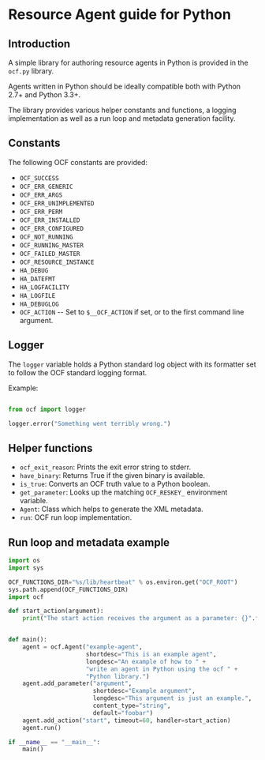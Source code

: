 # Resource Agent guide for Python

## Introduction

A simple library for authoring resource agents in Python is
provided in the `ocf.py` library.

Agents written in Python should be ideally compatible both with Python
2.7+ and Python 3.3+.

The library provides various helper constants and functions, a logging
implementation as well as a run loop and metadata generation facility.

## Constants

The following OCF constants are provided:

* `OCF_SUCCESS`
* `OCF_ERR_GENERIC`
* `OCF_ERR_ARGS`
* `OCF_ERR_UNIMPLEMENTED`
* `OCF_ERR_PERM`
* `OCF_ERR_INSTALLED`
* `OCF_ERR_CONFIGURED`
* `OCF_NOT_RUNNING`
* `OCF_RUNNING_MASTER`
* `OCF_FAILED_MASTER`
* `OCF_RESOURCE_INSTANCE`
* `HA_DEBUG`
* `HA_DATEFMT`
* `HA_LOGFACILITY`
* `HA_LOGFILE`
* `HA_DEBUGLOG`
* `OCF_ACTION` -- Set to `$__OCF_ACTION` if set, or to the first command line argument.

## Logger

The `logger` variable holds a Python standard log object with its
formatter set to follow the OCF standard logging format.

Example:

``` python

from ocf import logger

logger.error("Something went terribly wrong.")

```

## Helper functions

* `ocf_exit_reason`: Prints the exit error string to stderr.
* `have_binary`: Returns True if the given binary is available.
* `is_true`: Converts an OCF truth value to a Python boolean.
* `get_parameter`: Looks up the matching `OCF_RESKEY_` environment variable.
* `Agent`: Class which helps to generate the XML metadata.
* `run`: OCF run loop implementation.

## Run loop and metadata example

``` python
import os
import sys

OCF_FUNCTIONS_DIR="%s/lib/heartbeat" % os.environ.get("OCF_ROOT")
sys.path.append(OCF_FUNCTIONS_DIR)
import ocf

def start_action(argument):
    print("The start action receives the argument as a parameter: {}".format(argument))


def main():
    agent = ocf.Agent("example-agent",
                      shortdesc="This is an example agent",
                      longdesc="An example of how to " +
                      "write an agent in Python using the ocf " +
                      "Python library.")
    agent.add_parameter("argument",
                        shortdesc="Example argument",
                        longdesc="This argument is just an example.",
                        content_type="string",
                        default="foobar")
    agent.add_action("start", timeout=60, handler=start_action)
    agent.run()

if __name__ == "__main__":
    main()
```
